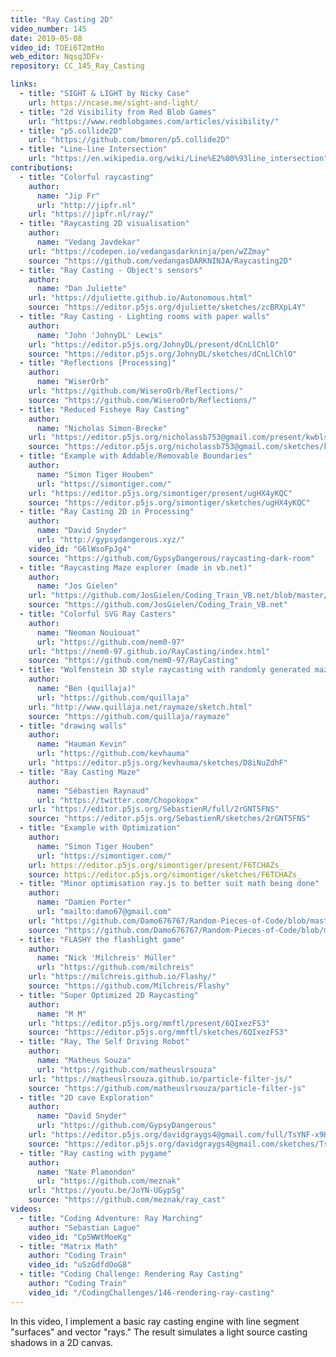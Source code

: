 ```yaml
---
title: "Ray Casting 2D"
video_number: 145
date: 2019-05-08
video_id: TOEi6T2mtHo
web_editor: Nqsq3DFv-
repository: CC_145_Ray_Casting

links:
  - title: "SIGHT & LIGHT by Nicky Case"
    url: https://ncase.me/sight-and-light/
  - title: "2d Visibility from Red Blob Games"
    url: "https://www.redblobgames.com/articles/visibility/"
  - title: "p5.collide2D"
    url: "https://github.com/bmoren/p5.collide2D"
  - title: "Line-line Intersection"
    url: "https://en.wikipedia.org/wiki/Line%E2%80%93line_intersection"
contributions:
  - title: "Colorful raycasting"
    author:
      name: "Jip Fr"
      url: "http://jipfr.nl"
    url: "https://jipfr.nl/ray/"
  - title: "Raycasting 2D visualisation"
    author:
      name: "Vedang Javdekar"
    url: "https://codepen.io/vedangasdarkninja/pen/wZZmay"
    source: "https://github.com/vedangasDARKNINJA/Raycasting2D"
  - title: "Ray Casting - Object's sensors"
    author:
      name: "Dan Juliette"
    url: "https://djuliette.github.io/Autonomous.html"
    source: "https://editor.p5js.org/djuliette/sketches/zcBRXpL4Y"
  - title: "Ray Casting - Lighting rooms with paper walls"
    author:
      name: "John 'JohnyDL' Lewis"
    url: "https://editor.p5js.org/JohnyDL/present/dCnLlChlO"
    source: "https://editor.p5js.org/JohnyDL/sketches/dCnLlChlO"
  - title: "Reflections [Processing]"
    author:
      name: "WiserOrb"
    url: "https://github.com/WiseroOrb/Reflections/"
    source: "https://github.com/WiseroOrb/Reflections/"
  - title: "Reduced Fisheye Ray Casting"
    author:
      name: "Nicholas Simon-Brecke"
    url: "https://editor.p5js.org/nicholassb753@gmail.com/present/kwblsMmLZ"
    source: "https://editor.p5js.org/nicholassb753@gmail.com/sketches/kwblsMmLZ"
  - title: "Example with Addable/Removable Boundaries"
    author:
      name: "Simon Tiger Houben"
      url: "https://simontiger.com/"
    url: "https://editor.p5js.org/simontiger/present/ugHX4yKQC"
    source: "https://editor.p5js.org/simontiger/sketches/ugHX4yKQC"
  - title: "Ray Casting 2D in Processing"
    author:
      name: "David Snyder"
      url: "http://gypsydangerous.xyz/"
    video_id: "G6lWsoFpJg4"
    source: "https://github.com/GypsyDangerous/raycasting-dark-room"
  - title: "Raycasting Maze explorer (made in vb.net)"
    author:
      name: "Jos Gielen"
    url: "https://github.com/JosGielen/Coding_Train_VB.net/blob/master/CC145%202D%20Raycasting/Example/MazeRaytracing.jpg"
    source: "https://github.com/JosGielen/Coding_Train_VB.net"
  - title: "Colorful SVG Ray Casters"
    author:
      name: "Neoman Nouiouat"
      url: "https://github.com/nem0-97"
    url: "https://nem0-97.github.io/RayCasting/index.html"
    source: "https://github.com/nem0-97/RayCasting"
  - title: "Wolfenstein 3D style raycasting with randomly generated mazes (p5.js)"
    author:
      name: "Ben (quillaja)"
      url: "https://github.com/quillaja"
    url: "http://www.quillaja.net/raymaze/sketch.html"
    source: "https://github.com/quillaja/raymaze"
  - title: "drawing walls"
    author:
      name: "Hauman Kevin"
      url: "https://github.com/kevhauma"
    url: "https://editor.p5js.org/kevhauma/sketches/D8iNuZdhF"
  - title: "Ray Casting Maze"
    author:
      name: "Sébastien Raynaud"
      url: "https://twitter.com/Chopokopx"
    url: "https://editor.p5js.org/SebastienR/full/2rGNT5FNS"
    source: "https://editor.p5js.org/SebastienR/sketches/2rGNT5FNS"
  - title: "Example with Optimization"
    author:
      name: "Simon Tiger Houben"
      url: "https://simontiger.com/"
    url: https://editor.p5js.org/simontiger/present/F6TCHAZs_
    source: https://editor.p5js.org/simontiger/sketches/F6TCHAZs_
  - title: "Minor optimisation ray.js to better suit math being done"
    author:
      name: "Damien Porter"
      url: "mailto:damo67@gmail.com"
    url: "https://github.com/Damo676767/Random-Pieces-of-Code/blob/master/ray.js"
    source: "https://github.com/Damo676767/Random-Pieces-of-Code/blob/master/ray.js"
  - title: "FLASHY the flashlight game"
    author:
      name: "Nick 'Milchreis' Müller"
      url: "https://github.com/milchreis"
    url: "https://milchreis.github.io/Flashy/"
    source: "https://github.com/Milchreis/Flashy"
  - title: "Super Optimized 2D Raycasting"
    author:
      name: "M M"
    url: "https://editor.p5js.org/mmftl/present/6QIxezFS3"
    source: "https://editor.p5js.org/mmftl/sketches/6QIxezFS3"
  - title: "Ray, The Self Driving Robot"
    author:
      name: "Matheus Souza"
      url: "https://github.com/matheuslrsouza"
    url: "https://matheuslrsouza.github.io/particle-filter-js/"
    source: "https://github.com/matheuslrsouza/particle-filter-js"
  - title: "2D cave Exploration"
    author:
      name: "David Snyder"
      url: "https://github.com/GypsyDangerous"
    url: "https://editor.p5js.org/davidgraygs4@gmail.com/full/TsYNF-x9H"
    source: "https://editor.p5js.org/davidgraygs4@gmail.com/sketches/TsYNF-x9H"
  - title: "Ray casting with pygame"
    author:
      name: "Nate Plamondon"
      url: "https://github.com/meznak"
    url: "https://youtu.be/JoYN-UGypSg"
    source: "https://github.com/meznak/ray_cast"
videos:
  - title: "Coding Adventure: Ray Marching"
    author: "Sebastian Lague"
    video_id: "Cp5WWtMoeKg"
  - title: "Matrix Math"
    author: "Coding Train"
    video_id: "uSzGdfdOoG8"
  - title: "Coding Challenge: Rendering Ray Casting"
    author: "Coding Train"
    video_id: "/CodingChallenges/146-rendering-ray-casting"
---
```


In this video, I implement a basic ray casting engine with line segment "surfaces" and vector "rays." The result simulates a light source casting shadows in a 2D canvas.
